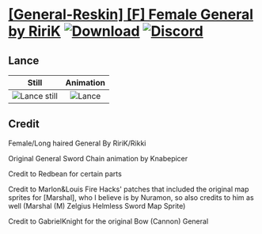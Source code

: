 # [\[General-Reskin\] \[F\] Female General by RiriK](./) [![Download](https://img.shields.io/badge/Download--red?style=social&logo=github)](https://minhaskamal.github.io/DownGit/#/home?url=https://github.com/Klokinator/FE-Repo/tree/main/Battle%20Animations%2FInfantry%20-%20Knights%2C%20Generals%2C%20Armors%2F%5BGeneral-Reskin%5D%20%5BF%5D%20Female%20General%20by%20RiriK%2F2.%20Lance) [![Discord](https://img.shields.io/badge/Discord--blue?style=social&logo=discord)](https://discord.gg/C7VNGnyTPA)

## Lance

| Still | Animation |
| :---: | :-------: |
| ![Lance still](./Lance_000.png) | ![Lance](./Lance.gif) |

## Credit

Female/Long haired General By RiriK/Rikki

Original General Sword Chain animation by Knabepicer

Credit to Redbean for certain parts

Credit to  Marlon&Louis Fire Hacks' patches that included the original map sprites for [Marshal], who I believe is by Nuramon, so also credits to him as well (Marshal (M) Zelgius Helmless Sword Map Sprite)

Credit to GabrielKnight for the original Bow (Cannon) General
